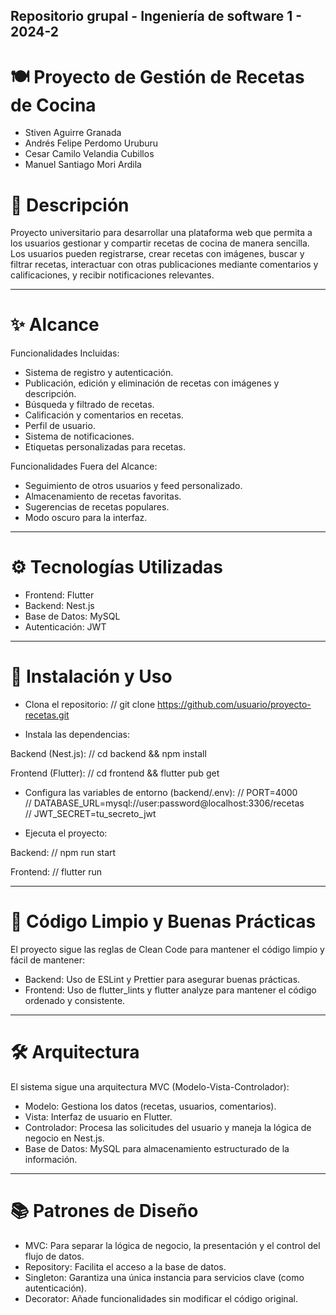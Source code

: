 ##  Repositorio grupal - Ingeniería de software 1 - 2024-2

# 🍽️ Proyecto de Gestión de Recetas de Cocina

- Stiven Aguirre Granada
- Andrés Felipe Perdomo Uruburu
- Cesar Camilo Velandia Cubillos
- Manuel Santiago Mori Ardila


# 📌 Descripción
Proyecto universitario para desarrollar una plataforma web que permita a los usuarios gestionar y compartir recetas de cocina de manera sencilla. Los usuarios pueden registrarse, crear recetas con imágenes, buscar y filtrar recetas, interactuar con otras publicaciones mediante comentarios y calificaciones, y recibir notificaciones relevantes.

---

# ✨ Alcance
Funcionalidades Incluidas:
- Sistema de registro y autenticación.
- Publicación, edición y eliminación de recetas con imágenes y descripción.
- Búsqueda y filtrado de recetas.
- Calificación y comentarios en recetas.
- Perfil de usuario.
- Sistema de notificaciones.
- Etiquetas personalizadas para recetas.


Funcionalidades Fuera del Alcance:
- Seguimiento de otros usuarios y feed personalizado.
- Almacenamiento de recetas favoritas.
- Sugerencias de recetas populares.
- Modo oscuro para la interfaz.

---

# ⚙️ Tecnologías Utilizadas
- Frontend: Flutter
- Backend: Nest.js
- Base de Datos: MySQL
- Autenticación: JWT

---

# 🚀 Instalación y Uso
- Clona el repositorio:
// git clone https://github.com/usuario/proyecto-recetas.git

- Instala las dependencias:

Backend (Nest.js):
// cd backend && npm install  

Frontend (Flutter):
// cd frontend && flutter pub get  

- Configura las variables de entorno (backend/.env):
// PORT=4000  
// DATABASE_URL=mysql://user:password@localhost:3306/recetas  
// JWT_SECRET=tu_secreto_jwt  

- Ejecuta el proyecto:

Backend:
// npm run start  

Frontend:
// flutter run  

---

# 📄 Código Limpio y Buenas Prácticas
El proyecto sigue las reglas de Clean Code para mantener el código limpio y fácil de mantener:

- Backend: Uso de ESLint y Prettier para asegurar buenas prácticas.
- Frontend: Uso de flutter_lints y flutter analyze para mantener el código ordenado y consistente.

---

# 🛠️ Arquitectura
El sistema sigue una arquitectura MVC (Modelo-Vista-Controlador):

- Modelo: Gestiona los datos (recetas, usuarios, comentarios).
- Vista: Interfaz de usuario en Flutter.
- Controlador: Procesa las solicitudes del usuario y maneja la lógica de negocio en Nest.js.
- Base de Datos: MySQL para almacenamiento estructurado de la información.

---

# 📚 Patrones de Diseño
- MVC: Para separar la lógica de negocio, la presentación y el control del flujo de datos.
- Repository: Facilita el acceso a la base de datos.
- Singleton: Garantiza una única instancia para servicios clave (como autenticación).
- Decorator: Añade funcionalidades sin modificar el código original.

